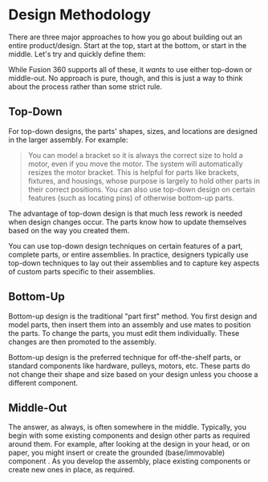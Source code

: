 # Design Methodology

There are three major approaches to how you go about building out an
entire product/design. Start at the top, start at the bottom, or start
in the middle. Let's try and quickly define them:

While Fusion 360 supports all of these, it _wants_ to use either
top-down or middle-out. No approach is pure, though, and this is just a
way to think about the process rather than some strict rule.

## Top-Down

For top-down designs, the parts' shapes, sizes, and locations are
designed in the larger assembly. For example:

> You can model a bracket so it is always the correct size to hold
> a motor, even if you move the motor. The system will automatically
> resizes the motor bracket. This is helpful for parts like brackets,
> fixtures, and housings, whose purpose is largely to hold other parts
> in their correct positions. You can also use top-down design on
> certain features (such as locating pins) of otherwise bottom-up parts.
    
The advantage of top-down design is that much less rework is needed when
design changes occur. The parts know how to update themselves based on
the way you created them.

You can use top-down design techniques on certain features of a part,
complete parts, or entire assemblies. In practice, designers typically
use top-down techniques to lay out their assemblies and to capture key
aspects of custom parts specific to their assemblies.

## Bottom-Up

Bottom-up design is the traditional "part first" method. You first
design and model parts, then insert them into an assembly and use mates
to position the parts. To change the parts, you must edit them
individually. These changes are then promoted to the assembly.

Bottom-up design is the preferred technique for off-the-shelf parts, or
standard components like hardware, pulleys, motors, etc. These parts do
not change their shape and size based on your design unless you choose a
different component.

## Middle-Out

The answer, as always, is often somewhere in the middle. Typically, you
begin with some existing components and design other parts as required
around them. For example, after looking at the design in your head, or
on paper, you might insert or create the grounded (base/immovable)
component . As you develop the assembly, place existing components or
create new ones in place, as required.